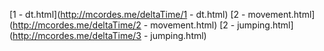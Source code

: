 [1 - dt.html](http://mcordes.me/deltaTime/1 - dt.html)
[2 - movement.html](http://mcordes.me/deltaTime/2 - movement.html)
[2 - jumping.html](http://mcordes.me/deltaTime/3 - jumping.html)
